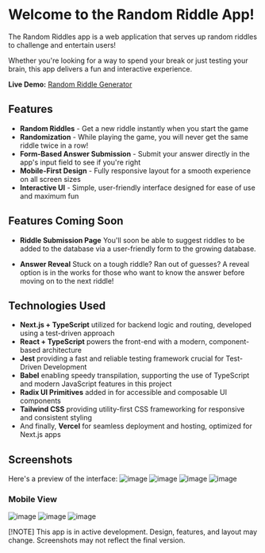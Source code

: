 # Welcome to the Random Riddle App!
The Random Riddles app is a web application that serves up random riddles to challenge and entertain users! 

Whether you're looking for a way to spend your break or just testing your brain, this app delivers a fun and interactive experience.

<b>Live Demo:</b> [Random Riddle Generator](https://riddles-app-ten.vercel.app)

## Features
- <b>Random Riddles</b> - Get a new riddle instantly when you start the game
- <b>Randomization</b> - While playing the game, you will never get the same riddle twice in a row!
- <b>Form-Based Answer Submission</b> - Submit your answer directly in the app's input field to see if you're right
- <b>Mobile-First Design</b> - Fully responsive layout for a smooth experience on all screen sizes
- <b>Interactive UI</b> - Simple, user-friendly interface designed for ease of use and maximum fun

## Features Coming Soon
- <b>Riddle Submission Page</b>
You'll soon be able to suggest riddles to be added to the database via a user-friendly form to the growing database.

- <b>Answer Reveal</b>
Stuck on a tough riddle? Ran out of guesses? A reveal option is in the works for those who want to know the answer before moving on to the next riddle!

## Technologies Used
- <b>Next.js + TypeScript</b> utilized for backend logic and routing, developed using a test-driven approach
- <b>React + TypeScript</b> powers the front-end with a modern, component-based architecture
- <b>Jest</b> providing a fast and reliable testing framework crucial for Test-Driven Development
- <b>Babel</b> enabling speedy transpilation, supporting the use of TypeScript and modern JavaScript features in this project
- <b>Radix UI Primitives</b> added in for accessible and composable UI components
- <b>Tailwind CSS</b> providing utility-first CSS frameworking for responsive and consistent styling
- And finally, <b>Vercel</b> for seamless deployment and hosting, optimized for Next.js apps

## Screenshots
Here's a preview of the interface:
![image](https://github.com/user-attachments/assets/3de5dbff-6a22-4abf-b209-93ea115f8bb0)
![image](https://github.com/user-attachments/assets/2a9fbdbf-b136-4fe6-a349-a1b8f590c119)
![image](https://github.com/user-attachments/assets/a66bc650-bf31-4e22-8b7e-ff66f8760433)
![image](https://github.com/user-attachments/assets/fc4eb207-e014-4e93-819d-e90f7fa281e0)

### Mobile View
![image](https://github.com/user-attachments/assets/d1670efc-7f29-4b85-a477-a4b926b2c0ef)
![image](https://github.com/user-attachments/assets/d87d8f7e-e40e-458a-8384-5e3efb84e9f5)
![image](https://github.com/user-attachments/assets/fd8d3710-b256-44ae-aa01-113a7838e148)

[!NOTE]
This app is in active development. Design, features, and layout may change. Screenshots may not reflect the final version.
